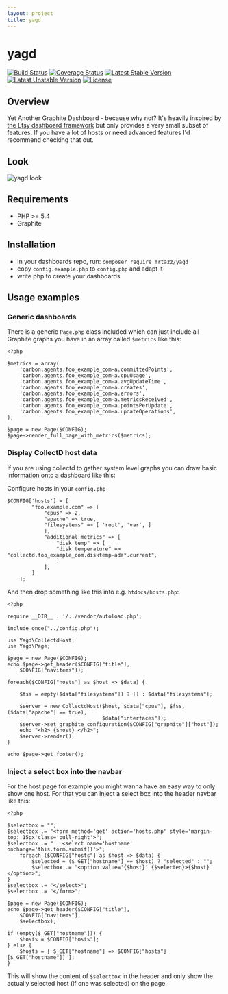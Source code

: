 ```yaml
---
layout: project
title: yagd
---
```

# yagd

[![Build Status](https://travis-ci.org/mrtazz/yagd.svg?branch=master)](https://travis-ci.org/mrtazz/yagd)
[![Coverage Status](https://coveralls.io/repos/mrtazz/yagd/badge.svg?branch=master&service=github)](https://coveralls.io/github/mrtazz/yagd?branch=master)
[![Latest Stable Version](https://poser.pugx.org/mrtazz/yagd/v/stable)](https://packagist.org/packages/mrtazz/yagd)
[![Latest Unstable Version](https://poser.pugx.org/mrtazz/yagd/v/unstable)](https://packagist.org/packages/mrtazz/yagd) [![License](https://poser.pugx.org/mrtazz/yagd/license)](https://packagist.org/packages/mrtazz/yagd)

## Overview
Yet Another Graphite Dashboard - because why not? It's heavily inspired by
[the Etsy dashboard framework](https://github.com/etsy/dashboard) but only
provides a very small subset of features. If you have a lot of hosts or need
advanced features I'd recommend checking that out.

## Look
![yagd look](http://s3itch.unwiredcouch.com/Dashboards-20151108-214111.jpg)

## Requirements
- PHP >= 5.4
- Graphite

## Installation
- in your dashboards repo, run: `composer require mrtazz/yagd`
- copy `config.example.php` to `config.php` and adapt it
- write php to create your dashboards

## Usage examples

### Generic dashboards
There is a generic `Page.php` class included which can just include all
Graphite graphs you have in an array called `$metrics` like this:

```
<?php

$metrics = array(
    'carbon.agents.foo_example_com-a.committedPoints',
    'carbon.agents.foo_example_com-a.cpuUsage',
    'carbon.agents.foo_example_com-a.avgUpdateTime',
    'carbon.agents.foo_example_com-a.creates',
    'carbon.agents.foo_example_com-a.errors',
    'carbon.agents.foo_example_com-a.metricsReceived',
    'carbon.agents.foo_example_com-a.pointsPerUpdate',
    'carbon.agents.foo_example_com-a.updateOperations',
);

$page = new Page($CONFIG);
$page->render_full_page_with_metrics($metrics);
```

### Display CollectD host data
If you are using collectd to gather system level graphs you can draw basic
information onto a dashboard like this:

Configure hosts in your `config.php`

```
$CONFIG['hosts'] = [
        "foo.example.com" => [
            "cpus" => 2,
            "apache" => true,
            "filesystems" => [ 'root', 'var', ]
            ],
            "additional_metrics" => [
                "disk temp" => [
                "disk temperature" => "collectd.foo_example_com.disktemp-ada*.current",
                ]
            ],
        ]
    ];
```

And then drop something like this into e.g. `htdocs/hosts.php`:


```
<?php

require __DIR__ . '/../vendor/autoload.php';

include_once("../config.php");

use Yagd\CollectdHost;
use Yagd\Page;

$page = new Page($CONFIG);
echo $page->get_header($CONFIG["title"],
    $CONFIG["navitems"]);

foreach($CONFIG["hosts"] as $host => $data) {

    $fss = empty($data["filesystems"]) ? [] : $data["filesystems"];

    $server = new CollectdHost($host, $data["cpus"], $fss, ($data["apache"] == true),
                               $data["interfaces"]);
    $server->set_graphite_configuration($CONFIG["graphite"]["host"]);
    echo "<h2> {$host} </h2>";
    $server->render();
}

echo $page->get_footer();

```

### Inject a select box into the navbar
For the host page for example you might wanna have an easy way to only show
one host. For that you can inject a select box into the header navbar like
this:

```
<?php

$selectbox = "";
$selectbox .= "<form method='get' action='hosts.php' style='margin-top: 15px'class='pull-right'>";
$selectbox .= "   <select name='hostname' onchange='this.form.submit()'>";
    foreach ($CONFIG["hosts"] as $host => $data) {
        $selected = ($_GET["hostname"] == $host) ? "selected" : "";
        $selectbox .= "<option value='{$host}' {$selected}>{$host}</option>";
}
$selectbox .= "</select>";
$selectbox .= "</form>";

$page = new Page($CONFIG);
echo $page->get_header($CONFIG["title"],
    $CONFIG["navitems"],
    $selectbox);

if (empty($_GET["hostname"])) {
    $hosts = $CONFIG["hosts"];
} else {
    $hosts = [ $_GET["hostname"] => $CONFIG["hosts"][$_GET["hostname"]] ];
}
```

This will show the content of `$selectbox` in the header and only show the
actually selected host (if one was selected) on the page.
